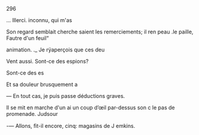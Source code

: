 296

... lllerci. inconnu, qui m'as

Son regard semblait cherche
saient les remerciements; il ren
peau .le paille, Fautre d'un feuil“

animation.
._ Je rÿaperçois que ces deu

Vent aussi. Sont-ce des espions?

Sont-ce des es

Et sa douleur brusquement a

— En tout cas, je puis passe
déductions graves.

Il se mit en marche d'un ai
un coup d’œil par-dessus son c
le pas de promenade. Judsour

-— Allons, ﬁt-il encore, cinq:
magasins de J emkins.

